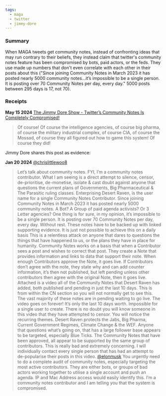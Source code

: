 ```yaml
---
tags:
  - maga
  - twitter
  - jimmy-dore
---
```

### Summary
When MAGA tweets get community notes, instead of confronting ideas that may run contrary to their beliefs, they instead claim that twitter's community notes feature has been compromised by bots, paid actors, or the feds. They use made up numbers that don't even correlate with each other in their posts about this ("Since joining Community Notes in March 2023 it has posted nearly 5000 community notes...it’s impossible to be a single person. It is posting over 70 Community Notes per day, every day." 5000 posts between 295 days is 17, not 70).
### Receipts
**May 15 2024** [The Jimmy Dore Show - Twitter’s Community Notes Is Completely Compromised!](https://www.youtube.com/watch?v=pxzxoD9gAw4)
>Of course! Of course the intelligence agencies, of course big pharma, of course the military industrial complex, of course CIA, of course the Mossad, of course they all figured out how to game this system! Of course they did!

Jimmy Dore shares this post as evidence:

**Jan 20 2024** [@chrislittlewoo8](https://x.com/chrislittlewoo8/status/1748792947259113509)
>Let’s talk about community notes. FYI, I’m a community notes contributor. What I am seeing is a direct attempt to silence, censor, de-prioritise, de-monetise, isolate & cast doubt against anyone that questions the current plans of Governments, Big Pharmaceutical & The Parasitic ruling classes. Enterprising Desert Raven, is the user name for a single Community Notes Contributor. Since joining Community Notes in March 2023 it has posted nearly 5000 community notes. A Bot? A Group of paid agenda activists? Or 3 Letter agencies? One thing is for sure, in my opinion, it’s impossible to be a single person. It is posting over 70 Community Notes per day, every day. Without rest. These notes have to be backed up with linked supporting evidence. It is just not possible to achieve this on a daily basis This is a relentless attack on anyone that dares to questions the things that have happened to us, or the plans they have in place for humanity. Community Notes works on a basis that when a Contributor sees a post and wishes to correct that post. They create a Note that provides information and links to data that support their note. When enough Contributors approve the Note, it goes live. If Contributors don’t agree with the note, they state why and can add counter information, it’s then not published, but left pending unless other contributors then agree with the original Note, then it goes live. Attached is a video all of the Community Notes that Desert Raven has added, both published and pending in just the last 10 days. This is from within the CN section so you will not normally get to see this. The vast majority of these notes are in pending waiting to go live. The video goes on forever! It’s only the last 10 days worth. Impossible for a single user to create. There is no doubt you will know someone in this video that they have attempted to censor. You will notice the recurring themes. Desert Raven protects the Jabs, Big Pharma, Current Government Regimes, Climate Change & the WEF. Anyone that questions what’s going on, that has a large follower base appears to be targeted, especially Blue Ticks. The Community Notes that have been approved, all appear to be supported by the same group of contributors. This is really bad and extremely concerning. I will individually contact every single person that has had an attempt to de-popularise their posts in this video. [@elonmusk](https://x.com/elonmusk) You urgently need to do a complete audit of community notes, especially targeting the most active contributors. They are either bots, or groups of bad actors working together to utilise a single account and push an agenda. IP and Mac Address access would easily identify this. I’m a community notes contributor and I am telling you that the system is compromised.